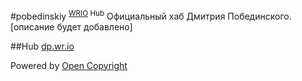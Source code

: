 #pobedinskiy <sup>[WRIO](https://wr.io) Hub</sup>
Официальный хаб Дмитрия Побединского.
[описание будет добавлено]

##Hub
[dp.wr.io](https://dp.wr.io)

Powered by [Open Copyright](https://opencopyright.webrunes.com)
